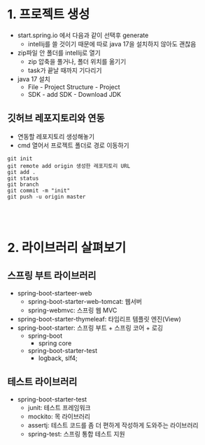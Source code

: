 # 1. 프로젝트 생성
- start.spring.io 에서 다음과 같이 선택후 generate
    - intellij를 쓸 것이기 때문에 따로 java 17을 설치하지 않아도 괜찮음
- zip파일 안 폴더를 intellij로 열기
    - zip 압축을 풀거나, 폴더 위치를 옮기기
    - task가 끝날 때까지 기다리기
- java 17 설치
    - File - Project Structure - Project
    - SDK - add SDK - Download JDK
## 깃허브 레포지토리와 연동
- 연동할 레포지토리 생성해놓기
- cmd 열어서 프로젝트 폴더로 경로 이동하기
```
git init
git remote add origin 생성한 레포지토리 URL
git add .
git status
git branch
git commit -m "init"
git push -u origin master
```
<br><br>

# 2. 라이브러리 살펴보기

## 스프링 부트 라이브러리

- spring-boot-starteer-web
    - spring-boot-starter-web-tomcat: 웹서버
    - spring-webmvc: 스프링 웹 MVC
- spring-boot-starter-thymeleaf: 타임리프 템플릿 엔진(View)
- spring-boot-starter: 스프링 부트 + 스프링 코어 + 로깅
    - spring-boot
        - spring core
    - spring-boot-starter-test
        - logback, slf4;

## 테스트 라이브러리

- spring-boot-starter-test
    - junit: 테스트 프레임워크
    - mockito: 목 라이브러리
    - assertj: 테스트 코드를 좀 더 편하게 작성하게 도와주는 라이브러리
    - spring-test: 스프링 통합 테스트 지원

<br><br>
